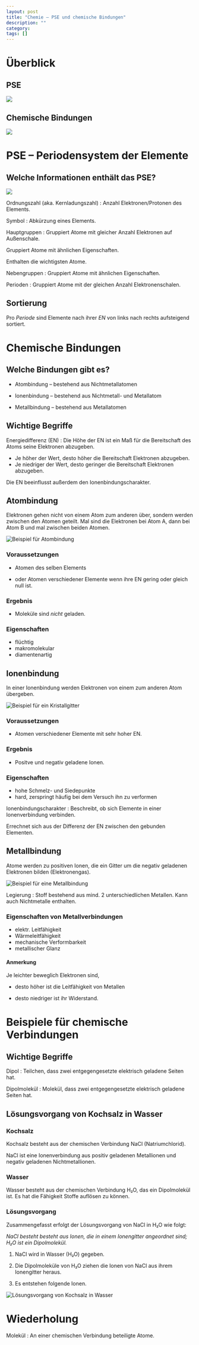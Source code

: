 ```yaml
---
layout: post
title: "Chemie – PSE und chemische Bindungen"
description: ""
category: 
tags: []
---
```


Überblick
=========

PSE
---

![](/img/pse-mindmap.png)

Chemische Bindungen
-------------------

![](/img/chemische-bindungen-mindmap.png)

PSE – Periodensystem der Elemente
=================================

Welche Informationen enthält das PSE?
-------------------------------------

![](/img/pse.png)

Ordnungszahl (aka. Kernladungszahl)
: Anzahl Elektronen/Protonen des Elements.

Symbol
: Abkürzung eines Elements.

Hauptgruppen
: Gruppiert Atome mit gleicher Anzahl Elektronen auf Außenschale.

  Gruppiert Atome mit ähnlichen Eigenschaften.

  Enthalten die wichtigsten Atome.

Nebengruppen
: Gruppiert Atome mit ähnlichen Eigenschaften.

Perioden
: Gruppiert Atome mit der gleichen Anzahl Elektronenschalen.

Sortierung
----------

Pro *Periode* sind Elemente nach ihrer *EN* von links nach rechts aufsteigend
sortiert.

Chemische Bindungen
===================

Welche Bindungen gibt es?
-------------------------

* Atombindung – bestehend aus Nichtmetallatomen

* Ionenbindung – bestehend aus Nichtmetall- und Metallatom

* Metallbindung – bestehend aus Metallatomen

Wichtige Begriffe
-----------------

Energiedifferenz (EN)
: Die Höhe der EN ist ein Maß für die Bereitschaft des Atoms seine Elektronen
  abzugeben.

  * Je höher der Wert, desto höher die Bereitschaft Elektronen abzugeben.
  * Je niedriger der Wert, desto geringer die Bereitschaft Elektronen abzugeben.

  Die EN beeinflusst außerdem den Ionenbindungscharakter.

Atombindung
-----------

Elektronen gehen nicht von einem Atom zum anderen über, sondern werden zwischen
den Atomen geteilt. Mal sind die Elektronen bei Atom A, dann bei Atom B und mal
zwischen beiden Atomen.

![Beispiel für Atombindung](/img/atombindung.png)

### Voraussetzungen

* Atomen des selben Elements

* oder Atomen verschiedener Elemente wenn ihre EN gering oder gleich null ist.

### Ergebnis

* Moleküle sind *nicht* geladen.

### Eigenschaften

* flüchtig
* makromolekular
* diamentenartig

Ionenbindung
------------

In einer Ionenbindung werden Elektronen von einem zum anderen Atom übergeben.

![Beispiel für ein Kristallgitter](/img/ionenbindung.png)

### Voraussetzungen

* Atomen verschiedener Elemente mit sehr hoher EN.

### Ergebnis

* Positve und negativ geladene Ionen.

### Eigenschaften

* hohe Schmelz- und Siedepunkte
* hard, zerspringt häufig bei dem Versuch ihn zu verformen

Ionenbindungscharakter
: Beschreibt, ob sich Elemente in einer Ionenverbindung verbinden.

  Errechnet sich aus der Differenz der EN zwischen den gebunden Elementen.


Metallbindung
-------------

Atome werden zu positiven Ionen, die ein Gitter um die negativ geladenen
Elektronen bilden (Elektronengas).

![Beispiel für eine Metallbindung](/img/metallbindung.png)

Legierung
: Stoff bestehend aus mind. 2 unterschiedlichen Metallen. Kann auch Nichtmetalle
enthalten.

### Eigenschaften von Metallverbindungen

* elektr. Leitfähigkeit
* Wärmeleitfähigkeit
* mechanische Verformbarkeit
* metallischer Glanz

#### Anmerkung

Je leichter beweglich Elektronen sind,

* desto höher ist die Leitfähigkeit von Metallen

* desto niedriger ist ihr Widerstand.

Beispiele für chemische Verbindungen
====================================

Wichtige Begriffe
-----------------

Dipol
: Teilchen, dass zwei entgegengesetzte elektrisch geladene Seiten hat.

Dipolmolekül
: Molekül, dass zwei entgegengesetzte elektrisch geladene Seiten hat.

Lösungsvorgang von Kochsalz in Wasser
-------------------------------------

### Kochsalz

Kochsalz besteht aus der chemischen Verbindung NaCl (Natriumchlorid).

NaCl ist eine Ionenverbindung aus positiv geladenen Metallionen und negativ
geladenen Nichtmetallionen.

### Wasser

Wasser besteht aus der chemischen Verbindung H₂O, das ein Dipolmolekül ist. Es
hat die Fähigkeit Stoffe auflösen zu können.

### Lösungsvorgang

Zusammengefasst erfolgt der Lösungsvorgang von NaCl in H₂O wie folgt:

*NaCl besteht besteht aus Ionen, die in einem Ionengitter angeordnet sind; H₂O
ist ein Dipolmolekül.*

1. NaCl wird in Wasser (H₂O) gegeben.

2. Die Dipolmoleküle von H₂O ziehen die Ionen von NaCl aus ihrem Ionengitter
   heraus.

3. Es entstehen folgende Ionen.

![Lösungsvorgang von Kochsalz in Wasser](/img/nacl-h_2o.png)

Wiederholung
============

Molekül
: An einer chemischen Verbindung beteiligte Atome.

